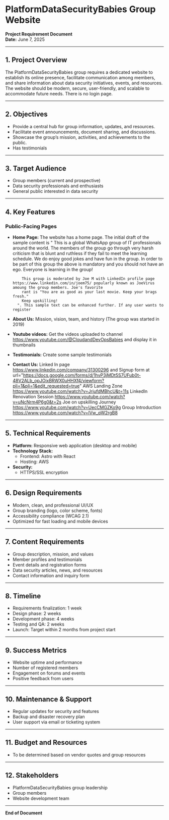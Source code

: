  # PlatformDataSecurityBabies Group Website  
**Project Requirement Document**  
**Date:** June 7, 2025

---

## 1. Project Overview  

The PlatformDataSecurityBabies group requires a dedicated website to establish its online presence, facilitate communication among members, and share information about data security initiatives, events, and resources. The website should be modern, secure, user-friendly, and scalable to accommodate future needs. There is no login page.

---

## 2. Objectives

- Provide a central hub for group information, updates, and resources.
- Facilitate event announcements, document sharing, and discussions.
- Showcase the group’s mission, activities, and achievements to the public.
- Has testimonials 

---

## 3. Target Audience

- Group members (current and prospective)
- Data security professionals and enthusiasts
- General public interested in data security


---

## 4. Key Features

### Public-Facing Pages

- **Home Page:** The website has a home page. The initial draft of the sample content is "
          This is a global WhatsApp group of IT professionals around the
          world. The members of the group go through very harsh criticism that
          is blunt and ruthless if they fail to meet the learning schedule. We
          do enjoy good jokes and have fun in the group. In order to be part
          of this group the above is mandatory and you should not have an ego.
          Everyone is learning in the group!
       
          This group is moderated by Joe M with LinkedIn profile page https://www.linkedin.com/in/joem75/ popularly known as JoeVirus amoung the group members. Joe's favorite
          rant is "You are as good as your last movie. Keep your brags fresh."
          Keep upskilling!
        ". This sample text can be enhanced further. If any user wants to register 
- **About Us:** Mission, vision, team, and history (The group was started in 2019)
- **Youtube videos:** Get the videos uploaded to channel https://www.youtube.com/@CloudandDevOpsBabies and display it in thumbnails
- **Testimonials:** Create some sample testimonials
- **Contact Us:** Linked In page https://www.linkedin.com/company/31300296 and Signup form at           url="https://docs.google.com/forms/d/1hvP3jMDt5S7UFub0t-48V2ALb_opJOixBRWX0uHHXf4/viewform?pli=1&pli=1&edit_requested=true"
AWS Landing Zone https://www.youtube.com/watch?v=JrjufdMBhcU&t=11s
LinkedIn Renovation Session https://www.youtube.com/watch?v=uNcNrm4P6g0&t=2s
Joe on upskilling Journey https://www.youtube.com/watch?v=UecCMGZKo9g
Group Introduction https://www.youtube.com/watch?v=lVw_qW2rgB8




---

## 5. Technical Requirements

- **Platform:** Responsive web application (desktop and mobile)
- **Technology Stack:**
  - Frontend: Astro with React
  - Hosting: AWS
- **Security:**
  - HTTPS/SSL encryption

---

## 6. Design Requirements

- Modern, clean, and professional UI/UX
- Group branding (logo, color scheme, fonts)
- Accessibility compliance (WCAG 2.1)
- Optimized for fast loading and mobile devices

---

## 7. Content Requirements

- Group description, mission, and values
- Member profiles and testimonials
- Event details and registration forms
- Data security articles, news, and resources
- Contact information and inquiry form

---

## 8. Timeline

- Requirements finalization: 1 week
- Design phase: 2 weeks
- Development phase: 4 weeks
- Testing and QA: 2 weeks
- Launch: Target within 2 months from project start

---

## 9. Success Metrics

- Website uptime and performance
- Number of registered members
- Engagement on forums and events
- Positive feedback from users

---

## 10. Maintenance & Support

- Regular updates for security and features
- Backup and disaster recovery plan
- User support via email or ticketing system

---

## 11. Budget and Resources

- To be determined based on vendor quotes and group resources

---

## 12. Stakeholders

- PlatformDataSecurityBabies group leadership
- Group members
- Website development team

---

**End of Document**
